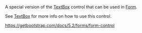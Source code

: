 A special version of the [TextBox](~/controls/bootstrap5/TextBox) control that can be used in [Form](~/controls/bootstrap5/Form).

See [TextBox](~/controls/bootstrap5/TextBox) for more info on how to use this control.

<https://getbootstrap.com/docs/5.2/forms/form-control>

